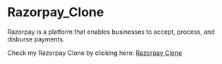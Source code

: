 # Razorpay_Clone

Razorpay is a platform that enables businesses to accept, process, and disburse payments.

Check my Razorpay Clone by clicking here: <a href="https://razorpay-clone-ochre.vercel.app/" alt="">Razorpay Clone</a>
